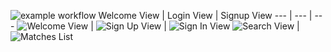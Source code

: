 ![example workflow](https://github.com/pranavsuri4303/courtiq/actions/workflows/ios.yml/badge.svg)
Welcome View | Login View | Signup View
--- | --- | ---
![Welcome View](https://github.com/user-attachments/assets/8d0d1848-ebe7-4075-8e69-cf11d8261c1f) | ![Sign Up View](https://github.com/user-attachments/assets/dbe66878-badb-4e4d-98c4-65ffb5f91377) | ![Sign In View](https://github.com/user-attachments/assets/b716dc43-b897-4800-b681-0ced88101b34)
![Search View](https://github.com/user-attachments/assets/0edaaaaf-c3df-48bf-9caa-34e714491641) | ![Matches List](https://github.com/user-attachments/assets/669d9de2-d3e0-4e76-a7be-d3c3a92422cb)
